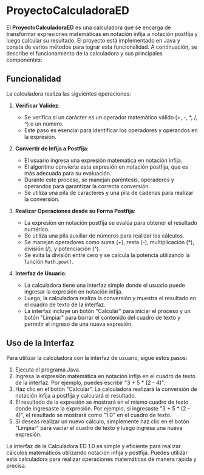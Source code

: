 # ProyectoCalculadoraED

El **ProyectoCalculadoraED** es una calculadora que se encarga de transformar expresiones matemáticas en notación infija a notación postfija y luego calcular su resultado. El proyecto está implementado en Java y consta de varios métodos para lograr esta funcionalidad. A continuación, se describe el funcionamiento de la calculadora y sus principales componentes:

## Funcionalidad

La calculadora realiza las siguientes operaciones:

1. **Verificar Validez**:
   - Se verifica si un carácter es un operador matemático válido (+, -, *, /, ^) o un número.
   - Este paso es esencial para identificar los operadores y operandos en la expresión.

2. **Convertir de Infija a Postfija**:
   - El usuario ingresa una expresión matemática en notación infija.
   - El algoritmo convierte esta expresión en notación postfija, que es más adecuada para su evaluación.
   - Durante este proceso, se manejan paréntesis, operadores y operandos para garantizar la correcta conversión.
   - Se utiliza una pila de caracteres y una pila de cadenas para realizar la conversión.

3. **Realizar Operaciones desde su Forma Postfija**:
   - La expresión en notación postfija se evalúa para obtener el resultado numérico.
   - Se utiliza una pila auxiliar de números para realizar los cálculos.
   - Se manejan operadores como suma (+), resta (-), multiplicación (*), división (/), y potenciación (^).
   - Se evita la división entre cero y se calcula la potencia utilizando la función `Math.pow()`.

4. **Interfaz de Usuario**:
   - La calculadora tiene una interfaz simple donde el usuario puede ingresar la expresión en notación infija.
   - Luego, la calculadora realiza la conversión y muestra el resultado en el cuadro de texto de la interfaz.
   - La interfaz incluye un botón "Calcular" para iniciar el proceso y un botón "Limpiar" para borrar el contenido del cuadro de texto y permitir el ingreso de una nueva expresión.

## Uso de la Interfaz

Para utilizar la calculadora con la interfaz de usuario, sigue estos pasos:

1. Ejecuta el programa Java.
2. Ingresa la expresión matemática en notación infija en el cuadro de texto de la interfaz. Por ejemplo, puedes escribir "3 + 5 * (2 - 4)".
3. Haz clic en el botón "Calcular". La calculadora realizará la conversión de notación infija a postfija y calculará el resultado.
4. El resultado de la expresión se mostrará en el mismo cuadro de texto donde ingresaste la expresión. Por ejemplo, si ingresaste "3 + 5 * (2 - 4)", el resultado se mostrará como "1.0" en el cuadro de texto.
5. Si deseas realizar un nuevo cálculo, simplemente haz clic en el botón "Limpiar" para vaciar el cuadro de texto y luego ingresa una nueva expresión.

La interfaz de la Calculadora ED 1.0 es simple y eficiente para realizar cálculos matemáticos utilizando notación infija y postfija. Puedes utilizar esta calculadora para realizar operaciones matemáticas de manera rápida y precisa.
